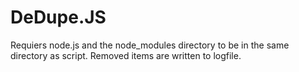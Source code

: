 # DeDupe.JS

Requiers node.js and the node_modules directory to be in the same directory as script. Removed items are written to logfile.
